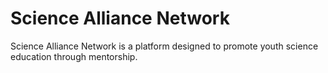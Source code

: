 # Science Alliance Network

Science Alliance Network is a platform designed to promote youth science education through mentorship.
